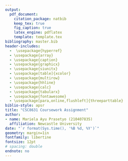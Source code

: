 ```yaml
---
output: 
  pdf_document:
    citation_package: natbib
    keep_tex: true
    fig_caption: true
    latex_engine: pdflatex
    template: template.tex
bibliography: master.bib
header-includes:
  -  \usepackage{hyperref}
  - \usepackage{array}   
  - \usepackage{caption}
  - \usepackage{graphicx}
  - \usepackage{siunitx}
  - \usepackage[table]{xcolor}
  - \usepackage{multirow}
  - \usepackage{hhline}
  - \usepackage{calc}
  - \usepackage{tabularx}
  - \usepackage{fontawesome}
  - \usepackage[para,online,flushleft]{threeparttable}
biblio-style: apsr
title: "CSC8631 Coursework Assignment"
author:
- name: Mariela Ayu Prasetyo (210407835)
  affiliation: Newcastle University
date: "`r format(Sys.time(), '%B %d, %Y')`"
geometry: margin=1in
fontfamily: libertine
fontsize: 12pt
# spacing: double
endnote: no
---
```


